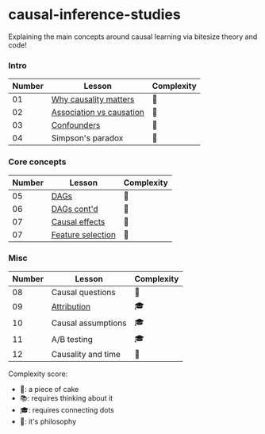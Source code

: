 # causal-inference-studies

Explaining the main concepts around causal learning via bitesize theory and code!

### Intro

<table class="causal-table">
  <thead>
    <tr>
      <th>Number</th>
      <th>Lesson</th>
      <th>Complexity</th>
    </tr>
  </thead>
  <tbody>
    <tr><td>01</td><td><a href="why_causality_matters">Why causality matters</a></td><td>🍰</td></tr>
    <tr><td>02</td><td><a href="association_vs_causation">Association vs causation</a></td><td>🍰</td></tr>
    <tr><td>03</td><td><a href="confounders">Confounders</a></td><td>🍰</td></tr>
    <tr><td>04</td><td>Simpson's paradox</td><td>🍰</td></tr>
  </tbody>
</table>

### Core concepts

<table class="causal-table">
  <thead>
    <tr>
      <th>Number</th>
      <th>Lesson</th>
      <th>Complexity</th>
    </tr>
  </thead>
  <tbody>
    <tr><td>05</td><td><a href="dags">DAGs</a></td><td>🍰</td></tr>
    <tr><td>06</td><td><a href="dags_contd">DAGs cont'd</a></td><td>🍰</td></tr>
    <tr><td>07</td><td><a href="causal_effects">Causal effects</a></td><td>🍰</td></tr>
    <tr><td>07</td><td><a href="feature_selection">Feature selection</a></td><td>🍰</td></tr>
  </tbody>
</table>


### Misc

<table class="causal-table">
  <thead>
    <tr>
      <th>Number</th>
      <th>Lesson</th>
      <th>Complexity</th>
    </tr>
  </thead>
  <tbody>
    <tr><td>08</td><td>Causal questions</td><td>💭</td></tr>
    <tr><td>09</td><td><a href="attribution">Attribution</a></td><td>🎓</td></tr>
    <tr><td>10</td><td>Causal assumptions</td><td>🎓</td></tr>
    <tr><td>11</td><td>A/B testing</td><td>🎓</td></tr>
    <tr><td>12</td><td>Causality and time</td><td>💭</td></tr>
  </tbody>
</table>

Complexity score: 

- 🍰: a piece of cake
- 📚: requires thinking about it
- 🎓: requires connecting dots
- 💭: it's philosophy